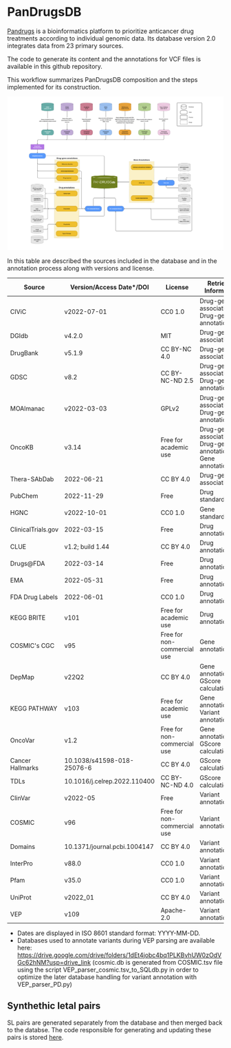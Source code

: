 # PanDrugsDB
[Pandrugs](https://pandrugs.org/) is a bioinformatics platform to prioritize anticancer drug treatments according to individual genomic data. Its database version 2.0 integrates data from 23 primary sources.

The code to generate its content and the annotations for VCF files is available in this github repository.

This workflow summarizes PanDrugsDB composition and the steps implemented for its construction.

![workflow](images/pandrugsdb-sources.png)

In this table are described the sources included in the database and in the annotation process along with versions and license.

| Source | Version/Access Date*/DOI | License | Retrieved Information |
| ------------------ | ---------------------------- | --------------------------- | --------------------------------------------------------------- |
| CIViC | v2022-07-01 | CC0 1.0 | Drug-gene associations; Drug-gene annotations |
| DGIdb | v4.2.0 | MIT | Drug-gene associations |
| DrugBank | v5.1.9 | CC BY-NC 4.0 | Drug-gene associations |
| GDSC | v8.2 | CC BY-NC-ND 2.5 | Drug-gene associations; Drug-gene annotations |
| MOAlmanac | v2022-03-03 | GPLv2 | Drug-gene associations; Drug-gene annotations |
| OncoKB | v3.14 | Free for academic use | Drug-gene associations; Drug-gene annotations; Gene annotations |
| Thera-SAbDab | 2022-06-21 | CC BY 4.0 | Drug-gene associations |
| PubChem | 2022-11-29 | Free | Drug standardisation |
| HGNC | v2022-10-01 | CC0 1.0 | Gene standardisation |
| ClinicalTrials.gov | 2022-03-15 | Free | Drug annotations |
| CLUE | v1.2; build 1.44 | CC BY 4.0 | Drug annotations |
| Drugs@FDA | 2022-03-14 | Free | Drug annotations |
| EMA | 2022-05-31 | Free | Drug annotations |
| FDA Drug Labels | 2022-06-01 | CC0 1.0 | Drug annotations |
| KEGG BRITE | v101 | Free for academic use | Drug annotations |
| COSMIC's CGC | v95 | Free for non-commercial use | Gene annotations |
| DepMap | v22Q2 | CC BY 4.0 | Gene annotations; GScore calculation |
| KEGG PATHWAY | v103 | Free for academic use | Gene annotations; Variant annotations |
| OncoVar | v1.2 | Free for non-commercial use | Gene annotations; GScore calculation |
| Cancer Hallmarks | 10.1038/s41598-018-25076-6 | CC BY 4.0 | GScore calculation |
| TDLs | 10.1016/j.celrep.2022.110400 | CC BY-NC-ND 4.0 | GScore calculation |
| ClinVar | v2022-05 | Free | Variant annotations |
| COSMIC | v96 | Free for non-commercial use | Variant annotations |
| Domains | 10.1371/journal.pcbi.1004147 | CC BY 4.0 | Variant annotations |
| InterPro | v88.0 | CC0 1.0 | Variant annotations |
| Pfam | v35.0 | CC0 1.0 | Variant annotations |
| UniProt | v2022_01 | CC BY 4.0 | Variant annotations |
| VEP | v109 | Apache-2.0 | Variant annotations |

* Dates are displayed in ISO 8601 standard format: YYYY-MM-DD.
* Databases used to annotate variants during VEP parsing are available here:
https://drive.google.com/drive/folders/1dEt4jobc4bq1PLKBvhUW0zOdVGc62hNM?usp=drive_link
(cosmic.db is generated from COSMIC.tsv file using the script VEP_parser_cosmic.tsv_to_SQLdb.py
in order to optimize the later database handling for variant annotation with VEP_parser_PD.py)

## Synthethic letal pairs
SL pairs are generated separately from the database and then merged back to the databse. The code responsible for generating and updating these pairs is stored [here](https://github.com/cnio-bu/pandrugs_sl_pairs).
